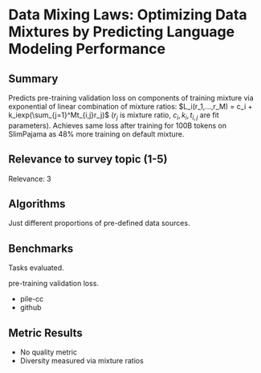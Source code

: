 # Data Mixing Laws: Optimizing Data Mixtures by Predicting Language Modeling Performance

## Summary

Predicts pre-training validation loss on components of training mixture via exponential of linear combination of mixture ratios: $L_i(r_1,...,r_M) = c_i + k_iexp(\sum_{j=1}^Mt_{i,j}r_j)$ ($r_j$ is mixture ratio, $c_i, k_i, t_{i,j}$ are fit parameters). Achieves same loss after training for 100B tokens on SlimPajama as 48% more training on default mixture.

## Relevance to survey topic (1-5)

Relevance: 3

## Algorithms

Just different proportions of pre-defined data sources.

## Benchmarks

Tasks evaluated.

pre-training validation loss.
- pile-cc
- github

## Metric Results

- No quality metric
- Diversity measured via mixture ratios

